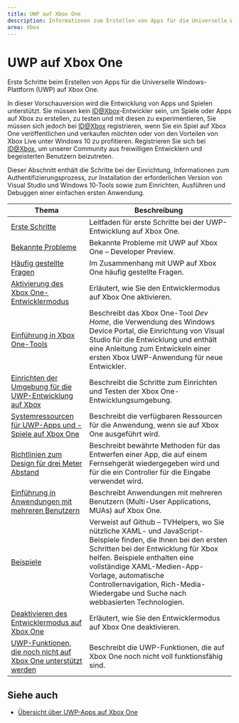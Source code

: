 ```yaml
---
title: UWP auf Xbox One
description: Informationen zum Erstellen von Apps für die Universelle Windows-Plattform (UWP) auf Xbox One.
area: Xbox
---
```


# UWP auf Xbox One

Erste Schritte beim Erstellen von Apps für die Universelle Windows-Plattform (UWP) auf Xbox One.

In dieser Vorschauversion wird die Entwicklung von Apps und Spielen unterstützt. Sie müssen kein [ID@Xbox](http://www.xbox.com/en-us/Developers/id)-Entwickler sein, um Spiele oder Apps auf Xbox zu erstellen, zu testen und mit diesen zu experimentieren, Sie müssen sich jedoch bei [ID@Xbox](http://www.xbox.com/en-us/Developers/id) registrieren, wenn Sie ein Spiel auf Xbox One veröffentlichen und verkaufen möchten oder von den Vorteilen von Xbox Live unter Windows 10 zu profitieren. Registrieren Sie sich bei [ID@Xbox](http://www.xbox.com/en-us/Developers/id), um unserer Community aus freiwilligen Entwicklern und begeisterten Benutzern beizutreten. 

Dieser Abschnitt enthält die Schritte bei der Einrichtung, Informationen zum Authentifizierungsprozess, zur Installation der erforderlichen Version von Visual Studio und Windows 10-Tools sowie zum Einrichten, Ausführen und Debuggen einer einfachen ersten Anwendung. 

| Thema      | Beschreibung |
|------------|-------------|
|[Erste Schritte](getting-started.md)| Leitfaden für erste Schritte bei der UWP-Entwicklung auf Xbox One. |
|[Bekannte Probleme](known-issues.md)| Bekannte Probleme mit UWP auf Xbox One – Developer Preview. |
|[Häufig gestellte Fragen](frequently-asked-questions.md)| Im Zusammenhang mit UWP auf Xbox One häufig gestellte Fragen. |
|[Aktivierung des Xbox One-Entwicklermodus](devkit-activation.md)| Erläutert, wie Sie den Entwicklermodus auf Xbox One aktivieren. |
|[Einführung in Xbox One-Tools](introduction-to-xbox-tools.md)| Beschreibt das Xbox One-Tool _Dev Home_, die Verwendung des Windows Device Portal, die Einrichtung von Visual Studio für die Entwicklung und enthält eine Anleitung zum Entwickeln einer ersten Xbox UWP-Anwendung für neue Entwickler. |
|[Einrichten der Umgebung für die UWP-Entwicklung auf Xbox](development-environment-setup.md)| Beschreibt die Schritte zum Einrichten und Testen der Xbox One-Entwicklungsumgebung. |
|[Systemressourcen für UWP-Apps und -Spiele auf Xbox One](system-resource-allocation.md)| Beschreibt die verfügbaren Ressourcen für die Anwendung, wenn sie auf Xbox One ausgeführt wird. | 
|[Richtlinien zum Design für drei Meter Abstand](..\input-and-devices\designing-for-tv.md)| Beschreibt bewährte Methoden für das Entwerfen einer App, die auf einem Fernsehgerät wiedergegeben wird und für die ein Controller für die Eingabe verwendet wird. |  
|[Einführung in Anwendungen mit mehreren Benutzern](multi-user-applications.md)| Beschreibt Anwendungen mit mehreren Benutzern (Multi-User Applications, MUAs) auf Xbox One. |
|[Beispiele](samples.md)| Verweist auf Github – TVHelpers, wo Sie nützliche XAML- und JavaScript-Beispiele finden, die Ihnen bei den ersten Schritten bei der Entwicklung für Xbox helfen. Beispiele enthalten eine vollständige XAML-Medien-App-Vorlage, automatische Controllernavigation, Rich-Media-Wiedergabe und Suche nach webbasierten Technologien. |
|[Deaktivieren des Entwicklermodus auf Xbox One](devkit-deactivation.md)| Erläutert, wie Sie den Entwicklermodus auf Xbox One deaktivieren. |
|[UWP-Funktionen, die noch nicht auf Xbox One unterstützt werden](http://go.microsoft.com/fwlink/?LinkId=760755)|  Beschreibt die UWP-Funktionen, die auf Xbox One noch nicht voll funktionsfähig sind.|  

## Siehe auch
- [Übersicht über UWP-Apps auf Xbox One](http://go.microsoft.com/fwlink/?LinkId=780786)  
  


<!--HONumber=Mar16_HO5-->



